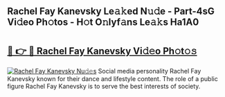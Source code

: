 ## Rachel Fay Kanevsky Le𝚊𝚔ed N𝚞𝚍e - Part-4sG Vi𝚍eo Ph𝚘tos - H𝚘t O𝚗lyf𝚊ns Le𝚊𝚔s Ha1A0

# <h2><a href="http://hf5jrw.feru.top/?c=Rachel+Fay+Kanevsky">🔗 👉 🔴 Rachel Fay Kanevsky Vi𝚍𝚎o Ph𝚘t𝚘𝚜</a></h2>

[![Rachel Fay Kanevsky Nu𝚍𝚎s](https://i.imgur.com/0TWrTi3.gif)](http://hf5jrw.feru.top/?c=Rachel+Fay+Kanevsky)
Social media personality Rachel Fay Kanevsky known for their dance and lifestyle content. The role of a public figure Rachel Fay Kanevsky is to serve the best interests of society. 
